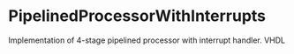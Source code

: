 PipelinedProcessorWithInterrupts
================================

Implementation of 4-stage pipelined processor with interrupt handler. VHDL
